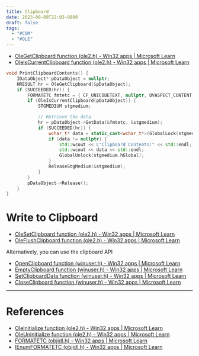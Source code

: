 ```yaml
---
title: Clipboard
date: 2023-08-09T22:03-0800
draft: false
tags:
  - "#COM"
  - "#OLE"
---
```


- [OleGetClipboard function (ole2.h) - Win32 apps | Microsoft Learn](https://learn.microsoft.com/en-us/windows/win32/api/ole2/nf-ole2-olegetclipboard)
- [OleIsCurrentClipboard function (ole2.h) - Win32 apps | Microsoft Learn](https://learn.microsoft.com/en-us/windows/win32/api/ole2/nf-ole2-oleiscurrentclipboard)

```C++
void PrintClipboardContents() {
    IDataObject* pDataObject = nullptr;
    HRESULT hr = OleGetClipboard(&pDataObject);
    if (SUCCEEDED(hr)) {
        FORMATETC fmtetc = { CF_UNICODETEXT, nullptr, DVASPECT_CONTENT, -1, TYMED_HGLOBAL };
        if (OleIsCurrentClipboard(pDataObject)) {
            STGMEDIUM stgmedium;

            // Retrieve the data
            hr = pDataObject->GetData(&fmtetc, &stgmedium);
            if (SUCCEEDED(hr)) {
                wchar_t* data = static_cast<wchar_t*>(GlobalLock(stgmedium.hGlobal));
                if (data != nullptr) {
                    std::wcout << L"Clipboard Contents:" << std::endl;
                    std::wcout << data << std::endl;
                    GlobalUnlock(stgmedium.hGlobal);
                }
                ReleaseStgMedium(&stgmedium);
            }
        }
        pDataObject->Release();
    }
}
```

# Write to Clipboard

- [OleSetClipboard function (ole2.h) - Win32 apps | Microsoft Learn](https://learn.microsoft.com/en-us/windows/win32/api/ole2/nf-ole2-olesetclipboard)
- [OleFlushClipboard function (ole2.h) - Win32 apps | Microsoft Learn](https://learn.microsoft.com/en-us/windows/win32/api/ole2/nf-ole2-oleflushclipboard)

Alternatively, you can use the clipboard API

- [OpenClipboard function (winuser.h) - Win32 apps | Microsoft Learn](https://learn.microsoft.com/en-us/windows/win32/api/winuser/nf-winuser-openclipboard)
- [EmptyClipboard function (winuser.h) - Win32 apps | Microsoft Learn](https://learn.microsoft.com/en-us/windows/win32/api/winuser/nf-winuser-emptyclipboard)
- [SetClipboardData function (winuser.h) - Win32 apps | Microsoft Learn](https://learn.microsoft.com/en-us/windows/win32/api/winuser/nf-winuser-setclipboarddata)
- [CloseClipboard function (winuser.h) - Win32 apps | Microsoft Learn](https://learn.microsoft.com/en-us/windows/win32/api/winuser/nf-winuser-closeclipboard)

---
# References

- [OleInitialize function (ole2.h) - Win32 apps | Microsoft Learn](https://learn.microsoft.com/en-us/windows/win32/api/ole2/nf-ole2-oleinitialize)
- [OleUninitialize function (ole2.h) - Win32 apps | Microsoft Learn](https://learn.microsoft.com/en-us/windows/win32/api/ole2/nf-ole2-oleuninitialize)
- [FORMATETC (objidl.h) - Win32 apps | Microsoft Learn](https://learn.microsoft.com/en-us/windows/win32/api/objidl/ns-objidl-formatetc)
- [IEnumFORMATETC (objidl.h) - Win32 apps | Microsoft Learn](https://learn.microsoft.com/en-us/windows/win32/api/objidl/nn-objidl-ienumformatetc)
